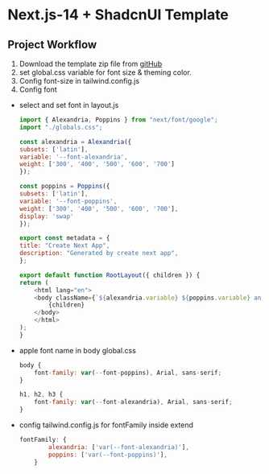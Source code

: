 # Next.js-14 + ShadcnUI Template

## Project Workflow
1. Download the template zip file from [gitHub](https://github.com/TheNextStepDesign/template-next.js14-shadcn/tree/main)
2. set global.css variable for font size & theming color.
3. Config font-size in tailwind.config.js
4. Config font
- select and set font in layout.js

    ```javascript
    import { Alexandria, Poppins } from "next/font/google";
    import "./globals.css";

    const alexandria = Alexandria({
    subsets: ['latin'],
    variable: '--font-alexandria',
    weight: ['300', '400', '500', '600', '700']
    });

    const poppins = Poppins({
    subsets: ['latin'],
    variable: '--font-poppins',
    weight: ['300', '400', '500', '600', '700'],
    display: 'swap'
    });

    export const metadata = {
    title: "Create Next App",
    description: "Generated by create next app",
    };

    export default function RootLayout({ children }) {
    return (
        <html lang="en">
        <body className={`${alexandria.variable} ${poppins.variable} antialiased`}>
            {children}
        </body>
        </html>
    );
    }

- apple font name in body global.css

    ```javascript
    body {
        font-family: var(--font-poppins), Arial, sans-serif;
    }

    h1, h2, h3 {
        font-family: var(--font-alexandria), Arial, sans-serif;
    }

    
- config tailwind.config.js for fontFamily inside extend

    ```javascript
    fontFamily: {
			alexandria: ['var(--font-alexandria)'],
			poppins: ['var(--font-poppins)'],
		}

